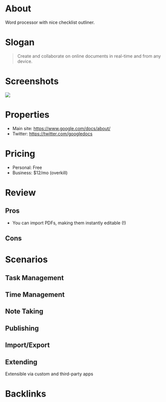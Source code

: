 <!-- use alt+/ to comment/uncomment lines below -->

# About

Word processor with nice checklist outliner.

# Slogan

> Create and collaborate on online documents in real-time and from any device.

# Screenshots

<!-- upload somewhere and reference here -->

![](https://lh3.googleusercontent.com/4BcOYDs5e95hVbpGR0kDVKXRVAldcyYoHrM3q7Ashp2JrVARBVgglUwS_xPaIg_yuqWZJEpwlIjHUcQ63i9SPZBMq5E-t3A9EH5VX1y_mcRY_IbhYbg=s0)

# Properties

- Main site: https://www.google.com/docs/about/
- Twitter: https://twitter.com/googledocs

# Pricing

- Personal: Free
- Business: $12/mo (overkill)

# Review

<!-- optional review and pros/cons -->

## Pros

<!-- list of pros -->
- You can import PDFs, making them instantly editable (!)

## Cons

<!-- list of cons -->

# Scenarios

## Task Management

<!-- how to manage tasks -->

## Time Management

<!-- how to manage time -->

## Note Taking

<!-- how to take notes -->

## Publishing

<!-- how to publish info -->

## Import/Export

<!-- how to import/export -->

## Extending

<!-- how to extend, make plugins, etc -->

Extensible via custom and third-party apps

# Backlinks

<!-- list of links to short youtube tutorials, blog posts, etc -->
<!-- also quotes and testimonials, eg twitter mini reviews -->
